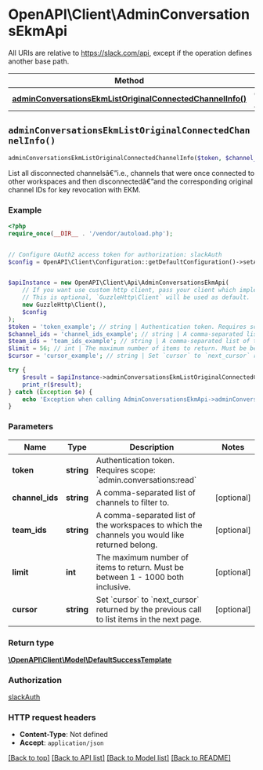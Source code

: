 # OpenAPI\Client\AdminConversationsEkmApi

All URIs are relative to https://slack.com/api, except if the operation defines another base path.

| Method | HTTP request | Description |
| ------------- | ------------- | ------------- |
| [**adminConversationsEkmListOriginalConnectedChannelInfo()**](AdminConversationsEkmApi.md#adminConversationsEkmListOriginalConnectedChannelInfo) | **GET** /admin.conversations.ekm.listOriginalConnectedChannelInfo |  |


## `adminConversationsEkmListOriginalConnectedChannelInfo()`

```php
adminConversationsEkmListOriginalConnectedChannelInfo($token, $channel_ids, $team_ids, $limit, $cursor): \OpenAPI\Client\Model\DefaultSuccessTemplate
```



List all disconnected channelsâ€”i.e., channels that were once connected to other workspaces and then disconnectedâ€”and the corresponding original channel IDs for key revocation with EKM.

### Example

```php
<?php
require_once(__DIR__ . '/vendor/autoload.php');


// Configure OAuth2 access token for authorization: slackAuth
$config = OpenAPI\Client\Configuration::getDefaultConfiguration()->setAccessToken('YOUR_ACCESS_TOKEN');


$apiInstance = new OpenAPI\Client\Api\AdminConversationsEkmApi(
    // If you want use custom http client, pass your client which implements `GuzzleHttp\ClientInterface`.
    // This is optional, `GuzzleHttp\Client` will be used as default.
    new GuzzleHttp\Client(),
    $config
);
$token = 'token_example'; // string | Authentication token. Requires scope: `admin.conversations:read`
$channel_ids = 'channel_ids_example'; // string | A comma-separated list of channels to filter to.
$team_ids = 'team_ids_example'; // string | A comma-separated list of the workspaces to which the channels you would like returned belong.
$limit = 56; // int | The maximum number of items to return. Must be between 1 - 1000 both inclusive.
$cursor = 'cursor_example'; // string | Set `cursor` to `next_cursor` returned by the previous call to list items in the next page.

try {
    $result = $apiInstance->adminConversationsEkmListOriginalConnectedChannelInfo($token, $channel_ids, $team_ids, $limit, $cursor);
    print_r($result);
} catch (Exception $e) {
    echo 'Exception when calling AdminConversationsEkmApi->adminConversationsEkmListOriginalConnectedChannelInfo: ', $e->getMessage(), PHP_EOL;
}
```

### Parameters

| Name | Type | Description  | Notes |
| ------------- | ------------- | ------------- | ------------- |
| **token** | **string**| Authentication token. Requires scope: &#x60;admin.conversations:read&#x60; | |
| **channel_ids** | **string**| A comma-separated list of channels to filter to. | [optional] |
| **team_ids** | **string**| A comma-separated list of the workspaces to which the channels you would like returned belong. | [optional] |
| **limit** | **int**| The maximum number of items to return. Must be between 1 - 1000 both inclusive. | [optional] |
| **cursor** | **string**| Set &#x60;cursor&#x60; to &#x60;next_cursor&#x60; returned by the previous call to list items in the next page. | [optional] |

### Return type

[**\OpenAPI\Client\Model\DefaultSuccessTemplate**](../Model/DefaultSuccessTemplate.md)

### Authorization

[slackAuth](../../README.md#slackAuth)

### HTTP request headers

- **Content-Type**: Not defined
- **Accept**: `application/json`

[[Back to top]](#) [[Back to API list]](../../README.md#endpoints)
[[Back to Model list]](../../README.md#models)
[[Back to README]](../../README.md)
